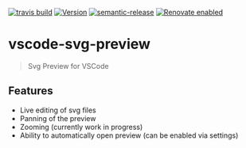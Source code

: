 [![travis build](https://img.shields.io/travis/com/SimonSiefke/vscode-svg-preview.svg?style=flat-square)](https://travis-ci.com/SimonSiefke/vscode-svg-preview) [![Version](https://vsmarketplacebadge.apphb.com/version/SimonSiefke.svg-preview.svg)](https://marketplace.visualstudio.com/items?itemName=SimonSiefke.svg-preview) [![semantic-release](https://img.shields.io/badge/%20%20%F0%9F%93%A6%F0%9F%9A%80-semantic--release-e10079.svg?style=flat-square)](https://github.com/semantic-release/semantic-release) [![Renovate enabled](https://img.shields.io/badge/renovate-enabled-brightgreen.svg)](https://renovatebot.com/)

# vscode-svg-preview

> Svg Preview for VSCode

<!-- TODO image -->
<!-- TODO logo -->

## Features

- Live editing of svg files
- Panning of the preview
- Zooming (currently work in progress)
- Ability to automatically open preview (can be enabled via settings)
